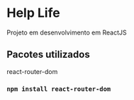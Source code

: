 # Help Life

Projeto em desenvolvimento em ReactJS

## Pacotes utilizados

react-router-dom

### `npm install react-router-dom`

